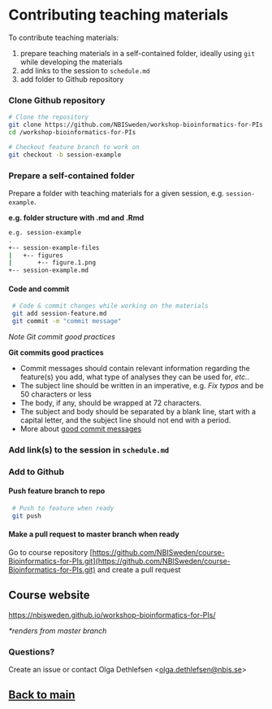 # Contributing teaching materials
To contribute teaching materials:
1. prepare teaching materials in a self-contained folder, ideally using `git` while developing the materials
2. add links to the session to `schedule.md`
3. add folder to Github repository


### Clone Github repository
```bash
# Clone the repository
git clone https://github.com/NBISweden/workshop-bioinformatics-for-PIs
cd /workshop-bioinformatics-for-PIs

# Checkout feature branch to work on
git checkout -b session-example
```

### Prepare a self-contained folder
Prepare a folder with teaching materials for a given session, e.g. `session-example`.

**e.g. folder structure with .md and .Rmd**

```bash
e.g. session-example
.
+-- session-example-files
|   +-- figures
|       +-- figure.1.png
+-- session-example.md
```

#### Code and commit
``` bash
 # Code & commit changes while working on the materials
 git add session-feature.md
 git commit -m "commit message"
 ```

 _Note Git commit good practices_

 **Git commits good practices**
 - Commit messages should contain relevant information regarding the feature(s) you add, what type of analyses they can be used for, *etc.*.
 - The subject line should be written in an imperative, e.g. *Fix typos* and be 50 characters or less
 - The body, if any, should be wrapped at 72 characters.
 - The subject and body should be separated by a blank line, start with a capital letter, and the subject line should not end with a period.
 - More about [good commit messages][git-commits]

### Add link(s) to the session in `schedule.md`

### Add to Github

#### Push feature branch to repo

 ``` bash
  # Push to feature when ready
  git push
  ```

#### Make a pull request to master branch when ready
Go to course repository [https://github.com/NBISweden/course-Bioinformatics-for-PIs.git](https://github.com/NBISweden/course-Bioinformatics-for-PIs.git) and create a pull request


## Course website
https://nbisweden.github.io/workshop-bioinformatics-for-PIs/

_*renders from master branch_


### Questions?
Create an issue or contact Olga Dethlefsen <<olga.dethlefsen@nbis.se>>


## [Back to main](index.md)


[git-commits]: https://chris.beams.io/posts/git-commit/
